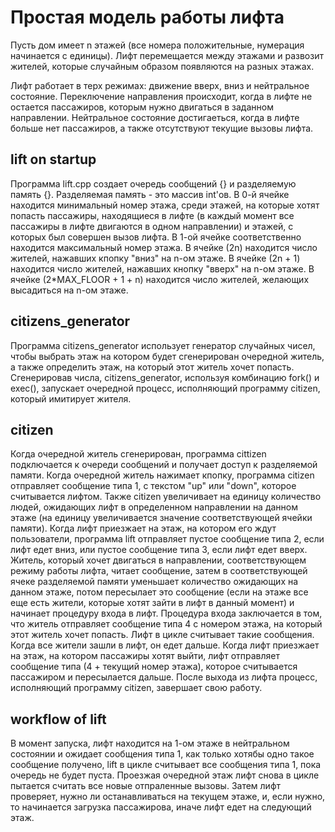 # Простая модель работы лифта

Пусть дом имеет n этажей (все номера положительные, нумерация начинается с единицы). Лифт перемещается между этажами и развозит жителей, которые случайным образом появляются на разных этажах.

Лифт работает в терх режимах: движение вверх, вниз и нейтральное состояние. Переключение направления происходит, когда в лифте не остается пассажиров, которым нужно двигаться в заданном направлении. Нейтральное состояние достигаеться, когда в лифте больше нет пассажиров, а также отсутствуют текущие вызовы лифта.

## lift on startup

Программа lift.cpp создает очередь сообщений {} и разделяемую память {}. Разделяемая память - это массив int'ов. В 0-й ячейке находится минимальный номер этажа, среди этажей, на которые хотят попасть пассажиры, находящиеся в лифте (в каждый момент все пассажиры в лифте двигаются в одном направлении) и этажей, с которых был совершен вызов лифта. В 1-ой ячейке соответственно находится максимальный номер этажа. В ячейке (2n) находится число жителей, нажавших кпопку "вниз" на n-ом этаже. В ячейке (2n + 1) находится число жителей, нажавших кнопку "вверх" на n-ом этаже. В ячейке (2*MAX_FLOOR + 1 + n) находится число жителей, желающих высадиться на n-ом этаже.

## citizens_generator

Программа citizens_generator использует генератор случайных чисел, чтобы выбрать этаж на котором будет сгенерирован очередной житель, а также определить этаж, на который этот житель хочет попасть. Сгенерировав числа, citizens_generator, используя комбинацию fork() и exec(), запускает очередной процесс, исполняющий программу citizen, который имитирует жителя.

## citizen

Когда очередной житель сгенерирован, программа cittizen подключается к очереди сообщений и получает доступ к разделяемой памяти. Когда очередной житель нажимает кпопку, программа citizen отправляет сообщение типа 1, с текстом "up" или "down", которое считывается лифтом. Также citizen увеличивает на единицу количество людей, ожидающих лифт в определенном направлении на данном этаже (на единицу увеличивается значение соответствующей ячейки памяти). Когда лифт приезжает на этаж, на котором его ждут пользователи, программа lift отправляет пустое сообщение типа 2, если лифт едет вниз, или пустое сообщение типа 3, если лифт едет вверх. Житель, который хочет двигаться в направлении, соответствующем режиму работы лифта, читает сообщение, затем в соответствующей ячеке разделяемой памяти уменьшает количество ожидающих на данном этаже, потом пересылает это сообщение (если на этаже все еще есть жители, которые хотят зайти в лифт в данный момент) и начинает процедуру входа в лифт. Процедура входа заключается в том, что житель отправляет сообщение типа 4 с номером этажа, на который этот житель хочет попасть. Лифт в цикле считывает такие сообщения. Когда все жители зашли в лифт, он едет дальше. Когда лифт приезжает на этаж, на котором пассажиры хотят выйти, лифт отправляет сообщение типа (4 + текущий номер этажа), которое считывается пассажиром и пересылается дальше. После выхода из лифта процесс, исполняющий программу citizen, завершает свою работу.

## workflow of lift

В момент запуска, лифт находится на 1-ом этаже в нейтральном состоянии и ожидает сообщения типа 1, как только хотябы одно такое сообщение получено, lift в цикле считывает все сообщения типа 1, пока очередь не будет пуста. Проезжая очередной этаж лифт снова в цикле пытается считать все новые отпраленные вызовы. Затем лифт проверяет, нужно ли останавливаться на текущем этаже, и, если нужно, то начинается загрузка пассажирова, иначе лифт едет на следующий этаж.




<!-- 
Когда очередной житель сгенерирован, программа cittizen подключается к очереди сообщений и получает доступ к разделяемой памяти. Когда
очередной житель нажимает кпопку, программа citizen отправляет сообщение типа 1, с текстом "up" или "down", которое считывается лифтом.
Когда лифт приезжает на этаж, на котором его ждут пользователи, программа lift отправляет сообщение типа 2 с текстом "up" или "down".
При считывании сообщения жителем, который хочет двигаться в направлении, которое не соответствует текущему режиму работы лифта, этот
житель просто пересылвает это сообщение -->
